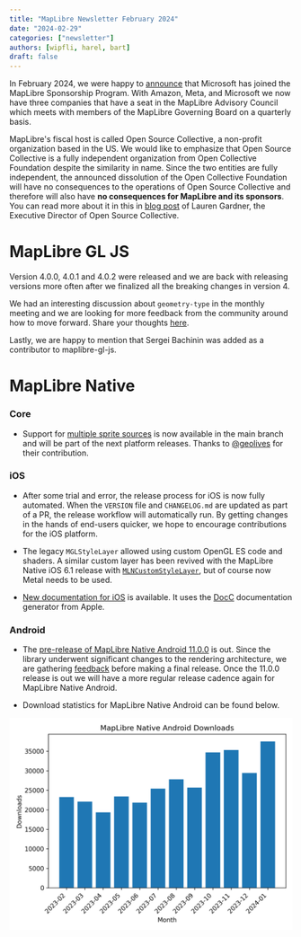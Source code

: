 ```yaml
---
title: "MapLibre Newsletter February 2024"
date: "2024-02-29"
categories: ["newsletter"]
authors: [wipfli, harel, bart]
draft: false
---
```


In February 2024, we were happy to [announce](https://maplibre.org/news/2024-02-20-msft-announcement/) that Microsoft has joined the MapLibre Sponsorship Program. With Amazon, Meta, and Microsoft we now have three companies that have a seat in the MapLibre Advisory Council which meets with members of the MapLibre Governing Board on a quarterly basis.

MapLibre's fiscal host is called Open Source Collective, a non-profit organization based in the US. We would like to emphasize that Open Source Collective is a fully independent organization from Open Collective Foundation despite the similarity in name. Since the two entities are fully independent, the announced dissolution of the Open Collective Foundation will have no consequences to the operations of Open Source Collective and therefore will also have **no consequences for MapLibre and its sponsors**. You can read more about it in this in [blog post](https://opencollective.com/opensource/updates/regarding-the-announcement-to-dissolve-open-collective-foundation) of Lauren Gardner, the Executive Director of Open Source Collective.

# MapLibre GL JS

Version 4.0.0, 4.0.1 and 4.0.2 were released and we are back with releasing versions more often after we finalized all the breaking changes in version 4.

We had an interesting discussion about `geometry-type` in the monthly meeting and we are looking for more feedback from the community around how to move forward. Share your thoughts [here](https://github.com/maplibre/maplibre-style-spec/discussions/536).

Lastly, we are happy to mention that Sergei Bachinin was added as a contributor to maplibre-gl-js.

# MapLibre Native

### Core

- Support for [multiple sprite sources](https://maplibre.org/maplibre-style-spec/sprite/#multiple-sprite-sources) is now available in the main branch and will be part of the next platform releases. Thanks to [@geolives](https://github.com/maplibre/maplibre-native/pull/1858) for their contribution.

### iOS

- After some trial and error, the release process for iOS is now fully automated. When the `VERSION` file and `CHANGELOG.md` are updated as part of a PR, the release workflow will automatically run. By getting changes in the hands of end-users quicker, we hope to encourage contributions for the iOS platform.

- The legacy `MGLStyleLayer` allowed using custom OpenGL ES code and shaders. A similar custom layer has been revived with the MapLibre Native iOS 6.1 release with [`MLNCustomStyleLayer`](https://github.com/maplibre/maplibre-native/pull/2041), but of course now Metal needs to be used.

- [New documentation for iOS](https://maplibre.org/maplibre-native/ios/latest/documentation/maplibre/) is available. It uses the [DocC](https://www.swift.org/documentation/docc/) documentation generator from Apple.

### Android

- The [pre-release of MapLibre Native Android 11.0.0](https://github.com/maplibre/maplibre-native/releases/tag/android-v11.0.0-pre0) is out. Since the library underwent significant changes to the rendering architecture, we are gathering [feedback](https://github.com/maplibre/maplibre-native/issues/1608) before making a final release. Once the 11.0.0 release is out we will have a more regular release cadence again for MapLibre Native Android.

- Download statistics for MapLibre Native Android can be found below.

<img src="downloads.png" style="max-width:100%">
